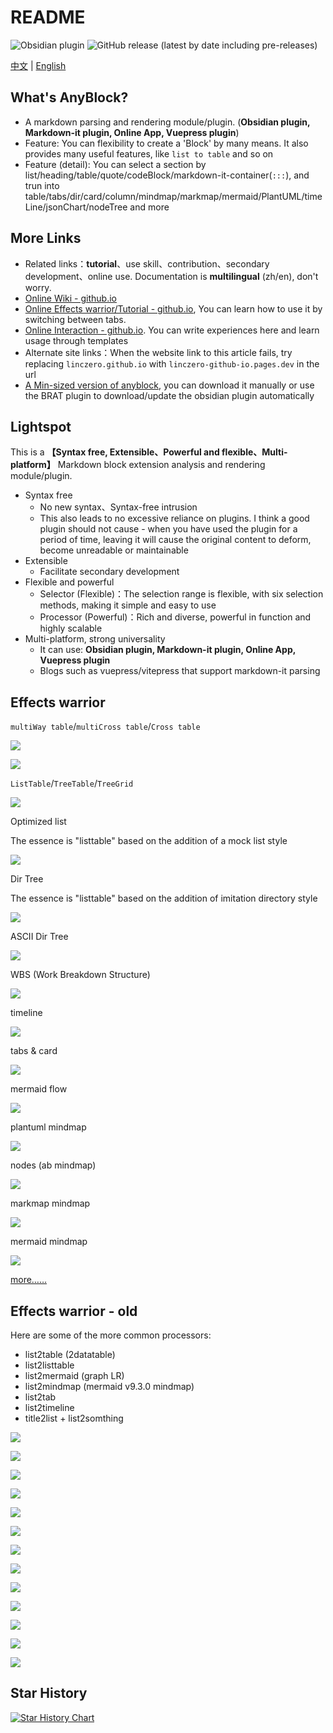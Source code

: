 # README

![Obsidian plugin](https://img.shields.io/endpoint?url=https%3A%2F%2Fscambier.xyz%2Fobsidian-endpoints%2Fany-block.json) ![GitHub release (latest by date including pre-releases)](https://img.shields.io/github/v/release/LincZero/obsidian-any-block)

[中文](./README.zh.md) | [English](./README.md)

## What's AnyBlock?

- A markdown parsing and rendering module/plugin. (**Obsidian plugin, Markdown-it plugin, Online App, Vuepress plugin**)
- Feature: You can flexibility to create a 'Block' by many means. It also provides many useful features, like `list to table` and so on
- Feature (detail): You can select a section by list/heading/table/quote/codeBlock/markdown-it-container(`:::`), and trun into table/tabs/dir/card/column/mindmap/markmap/mermaid/PlantUML/timeLine/jsonChart/nodeTree and more

## More Links

- Related links：**tutorial**、use skill、contribution、secondary development、online use. Documentation is **multilingual** (zh/en), don't worry.
- [Online Wiki - github.io](https://lincdocs.github.io/AnyBlock/)
- [Online Effects warrior/Tutorial - github.io](https://lincdocs.github.io/AnyBlock/README.show.html), You can learn how to use it by switching between tabs.
- [Online Interaction - github.io](https://any-block.github.io/any-block/). You can write experiences here and learn usage through templates
- Alternate site links：When the website link to this article fails, try replacing `linczero.github.io` with `linczero-github-io.pages.dev` in the url
- [A Min-sized version of anyblock](https://github.com/any-block/obsidian-any-block-min), you can download it manually or use the BRAT plugin to download/update the obsidian plugin automatically

## Lightspot

This is a **【Syntax free, Extensible、Powerful and flexible、Multi-platform】** Markdown block extension analysis and rendering module/plugin.

- Syntax free
    - No new syntax、Syntax-free intrusion
	- This also leads to no excessive reliance on plugins. I think a good plugin should not cause - when you have used the plugin for a period of time, leaving it will cause the original content to deform, become unreadable or maintainable
- Extensible
    - Facilitate secondary development
- Flexible and powerful
    - Selector (Flexible)：The selection range is flexible, with six selection methods, making it simple and easy to use
	- Processor (Powerful)：Rich and diverse, powerful in function and highly scalable
- Multi-platform, strong universality
    - It can use: **Obsidian plugin, Markdown-it plugin, Online App, Vuepress plugin**
	- Blogs such as vuepress/vitepress that support markdown-it parsing

## Effects warrior

`multiWay table`/`multiCross table`/`Cross table`

![](./docs/assets/Pasted%20image%2020240808202548.png)

![](./docs/assets/Pasted%20image%2020240808203055.png)

`ListTable`/`TreeTable`/`TreeGrid`

![](./docs/assets/Pasted%20image%2020240808203143.png)

Optimized list

The essence is "listtable" based on the addition of a mock list style

![](./docs/assets/listtable_likelist.png)

Dir Tree

The essence is "listtable" based on the addition of imitation directory style

![](./docs/assets/Pasted%20image%2020240808203216.png)

ASCII Dir Tree

![](./docs/assets/Pasted%20image%2020240808203232.png)

WBS (Work Breakdown Structure)

![](./docs/assets/Pasted%20image%2020240808203252.png)

timeline

![](./docs/assets/Pasted%20image%2020240808203455.png)

tabs & card 

![](./docs/assets/tag%20and%20card.png)

mermaid flow

![](./docs/assets/Pasted%20image%2020240808203517.png)

plantuml mindmap

![](./docs/assets/Pasted%20image%2020240808203534.png)

nodes (ab mindmap)

![](./docs/assets/list2node.png)

markmap mindmap

![](./docs/assets/Pasted%20image%2020240808203605.png)

mermaid mindmap

![](./docs/assets/Pasted%20image%2020240808203621.png)

[more……](https://linczero.github.io/MdNote_Public/%E4%BA%A7%E5%93%81%E6%96%87%E6%A1%A3/AnyBlock/)

## Effects warrior - old

Here are some of the more common processors:
- list2table  (2datatable)
- list2listtable
- list2mermaid  (graph LR)
- list2mindmap  (mermaid v9.3.0 mindmap)
- list2tab
- list2timeline
- title2list + list2somthing

![](./docs/assets/list2table.png)

![](./docs/assets/list2tableT.png)

![](./docs/assets/list2lt.gif)
 
![](./docs/assets/list2tab.gif)
 
![](./docs/assets/list2mermaid.png)

![](./docs/assets/list2mindmap.png)

![](./docs/assets/titleSelector.png)

![](./docs/assets/addTitle.png)

![](./docs/assets/scroll.gif)
 
![](./docs/assets/overfold.png)

![](./docs/assets/flod.gif)

![](./docs/assets/heimu.gif)

![](./docs/assets/userProcessor.png)

## Star History

[![Star History Chart](https://api.star-history.com/svg?repos=any-block/any-block&type=Date)](https://www.star-history.com/#any-block/any-block&Date)
